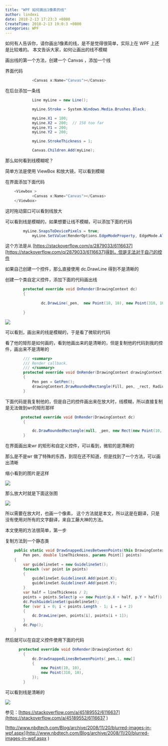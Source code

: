 ```yaml
---
title: "WPF 如何画出1像素的线"
author: lindexi
date: 2018-2-13 17:23:3 +0800
CreateTime: 2018-2-13 19:0:3 +0800
categories: WPF
---
```


如何有人告诉你，请你画出1像素的线，是不是觉得很简单，实际上在 WPF 上还是比较难的。
本文告诉大家，如何让画出的线不模糊

<!--more-->



画出线的第一个方法，创建一个 Canvas ，添加一个线

界面代码

```csharp
            <Canvas x:Name="Canvas"></Canvas>

```

在后台添加一条线

```csharp
            Line myLine = new Line();

            myLine.Stroke = System.Windows.Media.Brushes.Black;

            myLine.X1 = 100;
            myLine.X2 = 200;  // 150 too far
            myLine.Y1 = 200;
            myLine.Y2 = 200;

            myLine.StrokeThickness = 1;

            Canvas.Children.Add(myLine);
```

那么如何看到线模糊呢？

简单方法是使用 ViewBox 和放大镜，可以看到模糊

在界面添加下面代码

```csharp
    <Viewbox >
            <Canvas x:Name="Canvas"></Canvas>
    </Viewbox>
```

这时拖动窗口可以看到线放大

可以看到线是模糊的，如果想要让线不模糊，可以添加下面的代码

```csharp
        myLine.SnapsToDevicePixels = true;
            myLine.SetValue(RenderOptions.EdgeModeProperty, EdgeMode.Aliased);
```

这个方法是从 [https://stackoverflow.com/q/2879033/6116637][https://stackoverflow.com/q/2879033/6116637]得到，但是无法对于自己的控件

如果自己创建一个控件，那么直接使用 dc.DrawLine 得到不是清晰的

创建一个类自定义控件，添加下面的代码画出线

```csharp
        protected override void OnRender(DrawingContext dc)
        {
           
                dc.DrawLine(_pen,  new Point(10, 10), new Point(310, 10));
            
        }
```

![](http://7xqpl8.com1.z0.glb.clouddn.com/34fdad35-5dfe-a75b-2b4b-8c5e313038e2%2F2017720205318.jpg)

可以看到，画出来的线是模糊的，于是看了微软的代码

看了他的矩形是如何画的，看到他画出来的是清晰的，但是复制他的代码到我的控件，画出来不是清晰的

```csharp
        /// <summary>
        /// Render callback.
        /// </summary>
        protected override void OnRender(DrawingContext drawingContext)
        {
            Pen pen = GetPen();
            drawingContext.DrawRoundedRectangle(Fill, pen, _rect, RadiusX, RadiusY);
        }
```

下面代码是我复制他的，但是自己的控件画出来在放大时，线模糊，所以直接复制是无法做到wr的矩形那样

```csharp
       protected override void OnRender(DrawingContext dc)
        {

            dc.DrawRoundedRectangle(null, _pen, new Rect(new Point(10, 10), new Size(100, 100)), 5, 5);
        }
```

在界面画出来wr 的矩形和自定义控件，可以看到，微软的是清晰的

那么是不是wr 做了特殊的东西，到现在还不知道，但是找到了一个方法，可以画出清晰

缩小看到的图片是这样

![](http://7xqpl8.com1.z0.glb.clouddn.com/34fdad35-5dfe-a75b-2b4b-8c5e313038e2%2F2017720205458.jpg)

那么放大时就是下面这张图

![](http://7xqpl8.com1.z0.glb.clouddn.com/34fdad35-5dfe-a75b-2b4b-8c5e313038e2%2F2017720205544.jpg)

所以需要在放大时，也画一个像素，
这个方法就是本文，所以这是在翻译，只是没有使用对所有的文字翻译，来自工藤大神的方法。

本文使用的方法很简单，第一步

复制方法到一个静态类

```csharp
    public static void DrawSnappedLinesBetweenPoints(this DrawingContext dc,
        Pen pen, double lineThickness, params Point[] points)
    {
        var guidelineSet = new GuidelineSet();
        foreach (var point in points)
        {
            guidelineSet.GuidelinesX.Add(point.X);
            guidelineSet.GuidelinesY.Add(point.Y);
        }
        var half = lineThickness / 2;
        points = points.Select(p => new Point(p.X + half, p.Y + half)).ToArray();
        dc.PushGuidelineSet(guidelineSet);
        for (var i = 0; i < points.Length - 1; i = i + 2)
        {
            dc.DrawLine(pen, points[i], points[i + 1]);
        }
        dc.Pop();
    }
```

然后就可以在自定义控件使用下面的代码

```csharp
      protected override void OnRender(DrawingContext dc)
        {
            dc.DrawSnappedLinesBetweenPoints(_pen,1, new[]
            {
                new Point(10, 10),
                new Point(310, 10),
            });
        }
```

可以看到线是清晰的

![](http://7xqpl8.com1.z0.glb.clouddn.com/34fdad35-5dfe-a75b-2b4b-8c5e313038e2%2F2017720201831.jpg)

参见：[https://stackoverflow.com/a/45189552/6116637](https://stackoverflow.com/a/45189552/6116637 )

[http://www.nbdtech.com/Blog/archive/2008/11/20/blurred-images-in-wpf.aspx](http://www.nbdtech.com/Blog/archive/2008/11/20/blurred-images-in-wpf.aspx )

